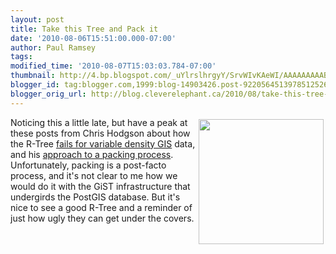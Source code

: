 ```yaml
---
layout: post
title: Take this Tree and Pack it
date: '2010-08-06T15:51:00.000-07:00'
author: Paul Ramsey
tags: 
modified_time: '2010-08-07T15:03:03.784-07:00'
thumbnail: http://4.bp.blogspot.com/_uYlrslhrgyY/SrvWIvKAeWI/AAAAAAAAABg/OJ25YFNVCN8/s72-c/packed.png
blogger_id: tag:blogger.com,1999:blog-14903426.post-9220564513978512526
blogger_orig_url: http://blog.cleverelephant.ca/2010/08/take-this-tree-and-pack-it.html
---
```


<img src="http://4.bp.blogspot.com/_uYlrslhrgyY/SrvWIvKAeWI/AAAAAAAAABg/OJ25YFNVCN8/s400/packed.png" style="float:right; padding: 3px; width: 200px;"/>Noticing this a little late, but have a peak at these posts from Chris Hodgson about how the R-Tree [fails for variable density GIS](http://cognitivelychris.blogspot.com/2008/10/nitpicking-pick-split.html) data, and his [approach to a packing process](http://cognitivelychris.blogspot.com/2009/09/send-your-r-trees-packing.html).  Unfortunately, packing is a post-facto process, and it's not clear to me how we would do it with the GiST infrastructure that undergirds the PostGIS database. But it's nice to see a good R-Tree and a reminder of just how ugly they can get under the covers.

